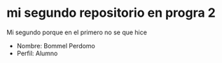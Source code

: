 # mi segundo repositorio en progra 2
Mi segundo porque en el primero no se que hice 

- Nombre: Bommel Perdomo
- Perfil: Alumno 
  
